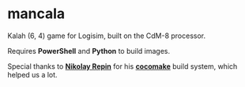 # mancala
Kalah (6, 4) game for Logisim, built on the CdM-8 processor.

Requires **PowerShell** and **Python** to build images.

Special thanks to [**Nikolay Repin**](https://github.com/Intelix8996) for his [**cocomake**](https://github.com/Intelix8996/cocomake) build system, which helped us a lot.
